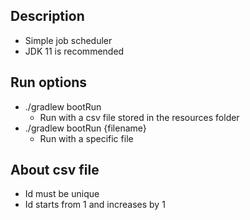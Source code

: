 ## Description
 - Simple job scheduler
 - JDK 11 is recommended

## Run options
 - ./gradlew bootRun
   - Run with a csv file stored in the resources folder
 - ./gradlew bootRun {filename}
   - Run with a specific file

## About csv file
 - Id must be unique
 - Id starts from 1 and increases by 1
